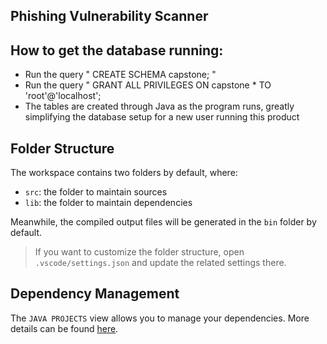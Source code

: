 ## Phishing Vulnerability Scanner

## How to get the database running: 
- Run the query " CREATE SCHEMA capstone; " 
- Run the query " GRANT ALL PRIVILEGES ON capstone * TO 'root'@'localhost';
- The tables are created through Java as the program runs, greatly simplifying the database setup for a new user running this product

## Folder Structure

The workspace contains two folders by default, where:

- `src`: the folder to maintain sources
- `lib`: the folder to maintain dependencies

Meanwhile, the compiled output files will be generated in the `bin` folder by default.

> If you want to customize the folder structure, open `.vscode/settings.json` and update the related settings there.

## Dependency Management

The `JAVA PROJECTS` view allows you to manage your dependencies. More details can be found [here](https://github.com/microsoft/vscode-java-dependency#manage-dependencies).

